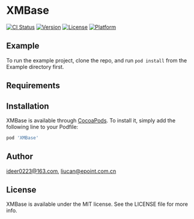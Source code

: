 # XMBase

[![CI Status](https://img.shields.io/travis/ideer0223@163.com/XMBase.svg?style=flat)](https://travis-ci.org/ideer0223@163.com/XMBase)
[![Version](https://img.shields.io/cocoapods/v/XMBase.svg?style=flat)](https://cocoapods.org/pods/XMBase)
[![License](https://img.shields.io/cocoapods/l/XMBase.svg?style=flat)](https://cocoapods.org/pods/XMBase)
[![Platform](https://img.shields.io/cocoapods/p/XMBase.svg?style=flat)](https://cocoapods.org/pods/XMBase)

## Example

To run the example project, clone the repo, and run `pod install` from the Example directory first.

## Requirements

## Installation

XMBase is available through [CocoaPods](https://cocoapods.org). To install
it, simply add the following line to your Podfile:

```ruby
pod 'XMBase'
```

## Author

ideer0223@163.com, liucan@epoint.com.cn

## License

XMBase is available under the MIT license. See the LICENSE file for more info.
